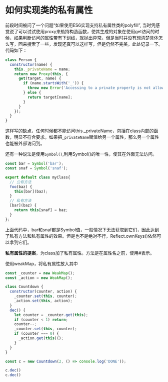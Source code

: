 # 如何实现类的私有属性

前段时间被问了一个问题“如果使用ES6实现支持私有属性类的polyfill”, 当时凭感觉说了可以试试使用proxy来劫持构造函数，使其生成的对象在使用get访问的时候，如果判断访问的属性带有下划线，就抛出异常。但是当时并没有想清楚具体怎么写，回来搜索了一些，发现还真可以这样写，但是仍然不完美。此处记录一下。代码如下：

```js
class Person {
  constructor(name) {
    this._privateName = name;
    return new Proxy(this, {
      get(target, name) {
        if (name.startsWith('_')) {
          throw new Error('Accessing to a private property is not allowed');
        } else {
          return target[name];
        }
      }
    });
  }
}
```

这样写的缺点，任何时候都不能访问this._privateName，包括在class内部的函数，明显不符合要求。如果把`_privateName`赋值给另一个属性，那么另一个属性也能被外部访问到。

还有一种说法是使用`Symbol()`,利用Symbol()的唯一性，使其在外面无法访问。

```js
const bar = Symbol('bar');
const snaf = Symbol('snaf');

export default class myClass{
  // 公有方法
  foo(baz) {
    this[bar](baz);
  }
  // 私有方法
  [bar](baz) {
    return this[snaf] = baz;
  }
};
```

上面代码中，bar和snaf都是Symbol值，一般情况下无法获取到它们，因此达到了私有方法和私有属性的效果。但是也不是绝对不行，Reflect.ownKeys()依然可以拿到它们。

**私有属性的提案**，为class加了私有属性。方法是在属性名之前，使用#表示。

使用weakMap，将私有属性放入其中

```js
const _counter = new WeakMap();
const _action = new WeakMap();

class Countdown {
  constructor(counter, action) {
    _counter.set(this, counter);
    _action.set(this, action);
  }
  dec() {
    let counter = _counter.get(this);
    if (counter < 1) return;
    counter--;
    _counter.set(this, counter);
    if (counter === 0) {
      _action.get(this)();
    }
  }
}

const c = new Countdown(2, () => console.log('DONE'));

c.dec()
c.dec()
```
